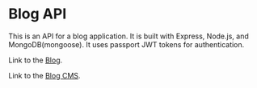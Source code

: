 # Blog API

This is an API for a blog application. It is built with Express, Node.js, and MongoDB(mongoose).
It uses passport JWT tokens for authentication.

Link to the [Blog](https://github.com/rejnowicz281/blog).

Link to the [Blog CMS](https://github.com/rejnowicz281/blog-cms).

